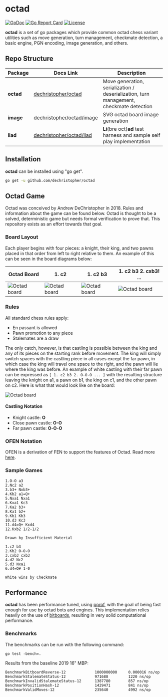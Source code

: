 # octad
[![GoDoc](http://img.shields.io/badge/go-documentation-blue.svg?style=flat-square)](https://godoc.org/github.com/dechristopher/octad)
[![Go Report Card](https://goreportcard.com/badge/notnil/chess)](https://goreportcard.com/report/dechristopher/octad)
[![License](http://img.shields.io/badge/license-mit-blue.svg?style=flat-square)](https://raw.githubusercontent.com/dechristopher/octad/master/LICENSE)

**octad** is a set of go packages which provide common octad chess variant
utilities such as move generation, turn management, checkmate detection,
a basic engine, PGN encoding, image generation, and others.

## Repo Structure

| Package    | Docs Link | Description |
| ---------- | -------------------------------------------- | --------------------------------------------------------------------------------------- |
| **octad**  | [dechristopher/octad](README.md)             | Move generation, serialization / deserialization, turn management, checkmate detection  |
| **image**  | [dechristopher/octad/image](image/README.md) | SVG octad board image generation                                                        |
| **liad**   | [dechristopher/octad/liad](liad/liad.go)     | **Li**(bre oct)**ad** test harness and sample self play implementation                  |


## Installation

**octad** can be installed using "go get".

```bash
go get -u github.com/dechristopher/octad
``` 

## Octad Game
Octad was conceived by Andrew DeChristopher in 2018. Rules and information about
the game can be found below. Octad is thought to be a solved, deterministic game
but needs formal verification to prove that. This repository exists as an effort
towards that goal.

### Board Layout
Each player begins with four pieces: a knight, their king, and two pawns placed
in that order from left to right relative to them. An example of this can be
seen in the board diagrams below:

| Octad Board | 1. c2 | 1. c2 b3 | 1. c2 b3 2. cxb3! ... |
| ----------- | ----- | -------- | --------------------- |
| ![Octad board](doc/octad1.svg "Octad board") | ![Octad board](doc/octad2.svg "1. c2") | ![Octad board](doc/octad3.svg "1. c2 b3") | ![Octad board](doc/octad4.svg "1. c2 b3 2. cxb3! ...") |

### Rules
All standard chess rules apply:

* En passant is allowed
* Pawn promotion to any piece
* Stalemates are a draw

The only catch, however, is that castling is possible between the king and any
of its pieces on the starting rank before movement. The king will simply switch
spaces with the castling piece in all cases except the far pawn, in which case
the king will travel one space to the right, and the pawn will lie where the
king was before. An example of white castling with their far pawn can be
expressed as `[ 1. c2 b3 2. O-O-O ... ]` with the resulting structure leaving
the knight on a1, a pawn on b1, the king on c1, and the other pawn on c2. Here
is what that would look like on the board:

![Octad board](doc/far-castle.svg "White after far pawn castling")

#### Castling Notation
* Knight castle: **O**
* Close pawn castle: **O-O**
* Far pawn castle: **O-O-O**

### OFEN Notation
OFEN is a derivation of FEN to support the features of Octad. Read more
[here](doc/OFEN.md).

### Sample Games

```pgn
1.O-O a3
2.Nc2 a2
3.b3+ Nxb3+
4.Kb2 a1=Q+
5.Nxa1 Nxa1
6.Kxa1 Kc3
7.Ka2 b3+
8.Ka1 b2+
9.Kb1 Kb3
10.d3 Kc3
11.d4=Q+ Kxd4
12.Kxb2 1/2-1/2

Drawn by Insufficient Material
```

```pgn
1.c2 b3
2.Kb2 O-O-O
3.cxb3 cxb3
4.d2 Nc2
5.d3 Nxa1
6.d4=Q# 1-0

White wins by Checkmate
```

## Performance

**octad** has been performance tuned, using
[pprof](https://golang.org/pkg/runtime/pprof/), with the goal of being fast
enough for use by octad bots and engines. This implementation relies heavily
on the use of [bitboards](https://chessprogramming.wikispaces.com/Bitboards),
resulting in very solid computational performance.

### Benchmarks

The benchmarks can be run with the following command:
```
go test -bench=.
```

Results from the baseline 2019 16" MBP:
```
BenchmarkBitboardReverse-12           	1000000000     0.000016 ns/op
BenchmarkStalemateStatus-12           	971688	       1220 ns/op
BenchmarkInvalidStalemateStatus-12    	1387780	       857 ns/op
BenchmarkPositionHash-12              	1429471	       841 ns/op
BenchmarkValidMoves-12                	235640	       4992 ns/op
```